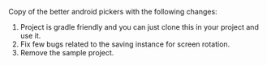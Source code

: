 Copy of the better android pickers with the following changes:

1. Project is gradle friendly and you can just clone this in your project and use it.
2. Fix few bugs related to the saving instance for screen rotation.
3. Remove the sample project.
